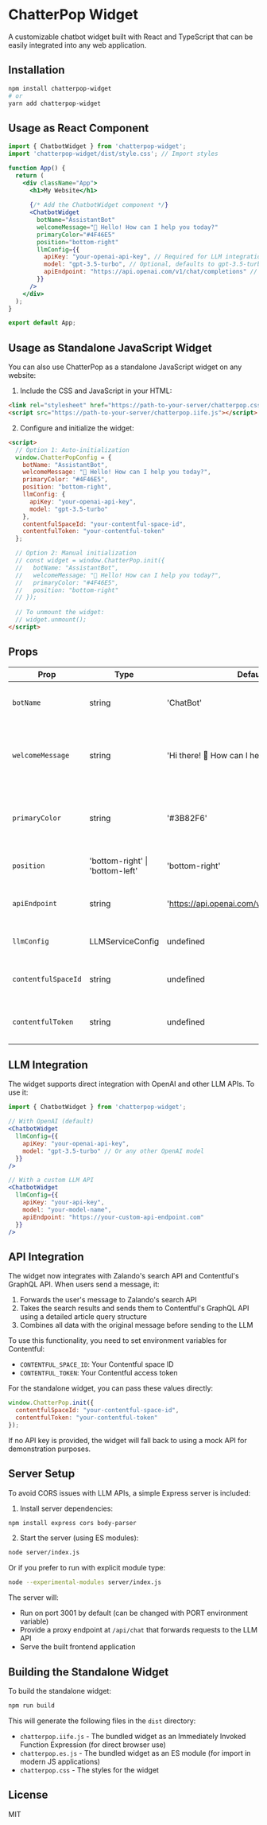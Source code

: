 
# ChatterPop Widget

A customizable chatbot widget built with React and TypeScript that can be easily integrated into any web application.

## Installation

```bash
npm install chatterpop-widget
# or
yarn add chatterpop-widget
```

## Usage as React Component

```jsx
import { ChatbotWidget } from 'chatterpop-widget';
import 'chatterpop-widget/dist/style.css'; // Import styles

function App() {
  return (
    <div className="App">
      <h1>My Website</h1>
      
      {/* Add the ChatbotWidget component */}
      <ChatbotWidget 
        botName="AssistantBot"
        welcomeMessage="👋 Hello! How can I help you today?"
        primaryColor="#4F46E5"
        position="bottom-right"
        llmConfig={{
          apiKey: "your-openai-api-key", // Required for LLM integration
          model: "gpt-3.5-turbo", // Optional, defaults to gpt-3.5-turbo
          apiEndpoint: "https://api.openai.com/v1/chat/completions" // Optional, defaults to OpenAI
        }}
      />
    </div>
  );
}

export default App;
```

## Usage as Standalone JavaScript Widget

You can also use ChatterPop as a standalone JavaScript widget on any website:

1. Include the CSS and JavaScript in your HTML:

```html
<link rel="stylesheet" href="https://path-to-your-server/chatterpop.css">
<script src="https://path-to-your-server/chatterpop.iife.js"></script>
```

2. Configure and initialize the widget:

```html
<script>
  // Option 1: Auto-initialization
  window.ChatterPopConfig = {
    botName: "AssistantBot",
    welcomeMessage: "👋 Hello! How can I help you today?",
    primaryColor: "#4F46E5",
    position: "bottom-right",
    llmConfig: {
      apiKey: "your-openai-api-key",
      model: "gpt-3.5-turbo"
    },
    contentfulSpaceId: "your-contentful-space-id",
    contentfulToken: "your-contentful-token"
  };

  // Option 2: Manual initialization
  // const widget = window.ChatterPop.init({
  //   botName: "AssistantBot",
  //   welcomeMessage: "👋 Hello! How can I help you today?",
  //   primaryColor: "#4F46E5",
  //   position: "bottom-right"
  // });
  
  // To unmount the widget:
  // widget.unmount();
</script>
```

## Props

| Prop | Type | Default | Description |
|------|------|---------|-------------|
| `botName` | string | 'ChatBot' | The name of the chatbot displayed in the header |
| `welcomeMessage` | string | 'Hi there! 👋 How can I help you today?' | The welcome message displayed when the chat is first opened |
| `primaryColor` | string | '#3B82F6' | The primary color used for the chat button and user messages |
| `position` | 'bottom-right' \| 'bottom-left' | 'bottom-right' | Position of the chat widget |
| `apiEndpoint` | string | 'https://api.openai.com/v1/chat/completions' | API endpoint for the chatbot backend |
| `llmConfig` | LLMServiceConfig | undefined | Configuration for the LLM service |
| `contentfulSpaceId` | string | undefined | Contentful space ID for API integration |
| `contentfulToken` | string | undefined | Contentful access token for API integration |

## LLM Integration

The widget supports direct integration with OpenAI and other LLM APIs. To use it:

```jsx
import { ChatbotWidget } from 'chatterpop-widget';

// With OpenAI (default)
<ChatbotWidget 
  llmConfig={{
    apiKey: "your-openai-api-key",
    model: "gpt-3.5-turbo" // Or any other OpenAI model
  }}
/>

// With a custom LLM API
<ChatbotWidget 
  llmConfig={{
    apiKey: "your-api-key",
    model: "your-model-name",
    apiEndpoint: "https://your-custom-api-endpoint.com"
  }}
/>
```

## API Integration

The widget now integrates with Zalando's search API and Contentful's GraphQL API. When users send a message, it:

1. Forwards the user's message to Zalando's search API
2. Takes the search results and sends them to Contentful's GraphQL API using a detailed article query structure
3. Combines all data with the original message before sending to the LLM

To use this functionality, you need to set environment variables for Contentful:
- `CONTENTFUL_SPACE_ID`: Your Contentful space ID
- `CONTENTFUL_TOKEN`: Your Contentful access token

For the standalone widget, you can pass these values directly:
```js
window.ChatterPop.init({
  contentfulSpaceId: "your-contentful-space-id",
  contentfulToken: "your-contentful-token"
});
```

If no API key is provided, the widget will fall back to using a mock API for demonstration purposes.

## Server Setup

To avoid CORS issues with LLM APIs, a simple Express server is included:

1. Install server dependencies:
```bash
npm install express cors body-parser
```

2. Start the server (using ES modules):
```bash
node server/index.js
```

Or if you prefer to run with explicit module type:
```bash
node --experimental-modules server/index.js
```

The server will:
- Run on port 3001 by default (can be changed with PORT environment variable)
- Provide a proxy endpoint at `/api/chat` that forwards requests to the LLM API
- Serve the built frontend application

## Building the Standalone Widget

To build the standalone widget:

```bash
npm run build
```

This will generate the following files in the `dist` directory:
- `chatterpop.iife.js` - The bundled widget as an Immediately Invoked Function Expression (for direct browser use)
- `chatterpop.es.js` - The bundled widget as an ES module (for import in modern JS applications)
- `chatterpop.css` - The styles for the widget

## License

MIT
